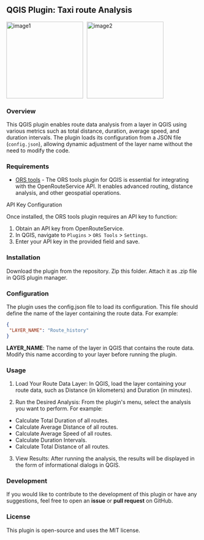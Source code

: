 ## QGIS Plugin: Taxi route Analysis

<div style="display: flex; align-items: center;">
    <img src="https://github.com/user-attachments/assets/1228884f-1d2b-4797-b322-9804bc617508" alt="image1" style="height: 200px; margin-right: 10px;">
    <img src="https://github.com/user-attachments/assets/023b5b3e-d21d-420b-b9d9-e623d842a053" alt="image2" style="height: 200px;">
</div>

### Overview

This QGIS plugin enables route data analysis from a layer in QGIS using various metrics such as total distance, duration, average speed, and duration intervals. The plugin loads its configuration from a JSON file (`config.json`), allowing dynamic adjustment of the layer name without the need to modify the code.

### Requirements
- <a href="https://plugins.qgis.org/plugins/ORStools/" target="_blank">ORS tools</a> - The ORS tools plugin for QGIS is essential for integrating with the OpenRouteService API. It enables advanced routing, distance analysis, and other geospatial operations.

API Key Configuration

Once installed, the ORS tools plugin requires an API key to function:

1. Obtain an API key from OpenRouteService.
2. In QGIS, navigate to `Plugins` > `ORS Tools` > `Settings`.
3. Enter your API key in the provided field and save.

### Installation

Download the plugin from the repository. Zip this folder. Attach it as .zip file in QGIS plugin manager.

### Configuration
The plugin uses the config.json file to load its configuration. This file should define the name of the layer containing the route data. For example:

```json
{
 "LAYER_NAME": "Route_history"
}
```

**LAYER_NAME**: The name of the layer in QGIS that contains the route data. Modify this name according to your layer before running the plugin.

### Usage

1. Load Your Route Data Layer:
In QGIS, load the layer containing your route data, such as Distance (in kilometers) and Duration (in minutes).

2. Run the Desired Analysis:
From the plugin's menu, select the analysis you want to perform. For example:
- Calculate Total Duration of all routes.
- Calculate Average Distance of all routes.
- Calculate Average Speed of all routes.
- Calculate Duration Intervals.
- Calculate Total Distance of all routes.

3. View Results:
After running the analysis, the results will be displayed in the form of informational dialogs in QGIS.

### Development
If you would like to contribute to the development of this plugin or have any suggestions, feel free to open an **issue** or **pull request** on GitHub.

### License
This plugin is open-source and uses the MIT license.
